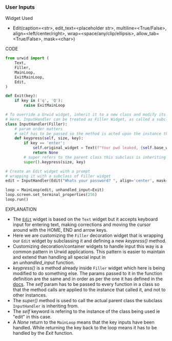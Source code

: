 ### User Inputs

Widget Used
- Edit(caption=\<str>, edit_text=\<placeholder str>, multiline=<True/False>, align=\<left/center/right>, wrap=<space/any/clip/ellipsis>, allow_tab=<True/False>, mask=\<char>)

CODE
```py
from urwid import (
    Text,
    Filler,
    MainLoop,
    ExitMainLoop,
    Edit,
)

def Exit(key):
    if key in ('q', 'Q'):
        raise ExitMainLoop

# To override a Urwid widget, inherit it to a new class and modify its methods
# Here, InputHandler can be treated as Filler Widget, as called a subclass of the Filler Widget in Urwid.
class InputHandler(Filler):
    # param order matters
    # self has to be passed so the method is acted upon the instance that called it
    def keypress(self, size, key):
        if key == 'enter':
            self.original_widget = Text(f"Your pwd leaked, {self.base_widget.edit_text!r}!\n\nUse 'Q' to quit", 'center')
            return None
        # super refers to the parent class this subclass is inheriting from, ie, Filler  
        super().keypress(size, key)

# Create an Edit widget with a prompt
# wrapping it with a subclass of Filler widget
edit = InputHandler(Edit("Whats your password? ", align='center', mask='o'))

loop = MainLoop(edit, unhandled_input=Exit)
loop.screen.set_terminal_properties(256)
loop.run()
```

EXPLANATION
- The [`Edit`](https://urwid.org/reference/widget.html#urwid.Edit "urwid.Edit") widget is based on the `Text` widget but it accepts keyboard input for entering text, making corrections and moving the cursor around with the HOME, END and arrow keys.
- Here we are customizing the `Filler` decoration widget that is wrapping our `Edit` widget by subclassing it and defining a new *keypress()* method. 
- Customizing decoration/container widgets to handle input this way is a common pattern in Urwid applications. This pattern is easier to maintain and extend than handling all special input in an *unhandled_input* function.
- *keypress()* is a method already inside `Filler` widget which here is being modified to do something else. The params passed to it in the function definition are the same and in order as per the one it has defined in the [docs](https://urwid.org/reference/widget.html#urwid.Filler). The *self* param has to be passed to every function in a class so that the method calls are applied to the instance that called it, and not to other instances.
- The *super()* method is used to call the actual parent class the subclass `InputHandler` is inheriting from.
- The *self* keyword is refering to the instance of the class being used ie "edit" in this case.
- A *None* return to the `MainLoop` means that the key inputs have been handled. While returning the key back to the loop means it has to be handled by the *Exit* function.  
